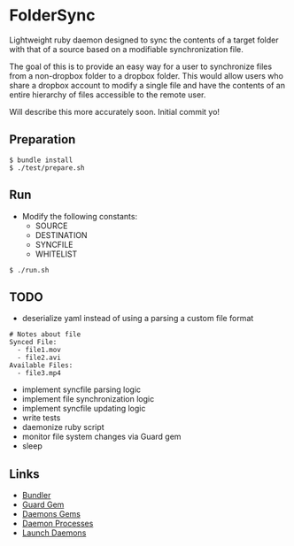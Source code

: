 # FolderSync

Lightweight ruby daemon designed to sync the contents of a target folder with that of a source based on a modifiable synchronization file.

The goal of this is to provide an easy way for a user to synchronize files from a non-dropbox folder to a dropbox folder. This would allow users who share a dropbox account to modify a single file and have the contents of an entire hierarchy of files accessible to the remote user.

Will describe this more accurately soon. Initial commit yo!

## Preparation

```
$ bundle install
$ ./test/prepare.sh
```

## Run

* Modify the following constants:
  * SOURCE
  * DESTINATION
  * SYNCFILE
  * WHITELIST

```
$ ./run.sh
```

## TODO

* deserialize yaml instead of using a parsing a custom file format

```
# Notes about file
Synced File:
  - file1.mov
  - file2.avi
Available Files:
  - file3.mp4

```

* implement syncfile parsing logic
* implement file synchronization logic
* implement syncfile updating logic
* write tests
* daemonize ruby script
* monitor file system changes via Guard gem
* sleep

## Links

* [Bundler](http://gembundler.com)
* [Guard Gem](https://github.com/guard/guard)
* [Daemons Gems](http://daemons.rubyforge.org/)
* [Daemon Processes](http://www.jstorimer.com/2012/04/19/daemon-processes-in-ruby.html)
* [Launch Daemons](http://snippets.aktagon.com/snippets/212-How-to-create-a-daemon-process-using-Ruby-and-the-daemons-RubyGem)
